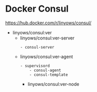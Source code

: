 Docker Consul
=============

https://hub.docker.com/r/linyows/consul/

- linyows/consul:ver
    - linyows/consul:ver-server
        ```
        - consul-server
        ```
    - linyows/consul:ver-agent
        ```
        - supervisord
            - consul-agent
            - consul-template
        ```
        - linyows/consul:ver-node
